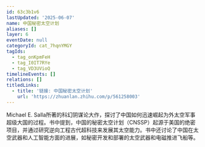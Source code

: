```yaml
---
id: 63c3b1v6
lastUpdated: '2025-06-07'
name: 中国秘密太空计划
aliases: []
layer: 6
eventDate: null
categoryId: cat_7hqnYMGY
tagIds:
  - tag_onKpmFeH
  - tag_I0IT7RYe
  - tag_VD3UVioQ
timelineEvents: []
relations: []
titledLinks:
  - title: '链接: 中国秘密太空计划'
    url: 'https://zhuanlan.zhihu.com/p/561258003'
---
```

Michael E. Salla所著的科幻阴谋论大作，探讨了中国如何迅速崛起为外太空军事超级大国的过程。书中提到，中国的秘密太空计划（CNSSP）起源于美国的绝密项目，并通过研究逆向工程古代超科技来发展其太空能力。书中还讨论了中国在太空武器和人工智能方面的进展，如秘密开发和部署的太空武器和电磁推进飞船等。
